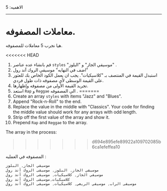 الاهميه: 5

---

# معاملات المصفوفه.

 هيا نجرب 5 معاملات للمصفوفه.

<<<<<<< HEAD
1.   قم بانشاء عده عناصر `styles` "موسيقي الجاز" و "البلوز" .
2.   اضف في النهايه" موسيقي الروك آند رول"
3. استبدل القيمة في المنتصف بـ "كلاسيكيات". يجب ان يعمل الكود الخاص بك للعثور على القيمة الوسطى لأي مصفوفه ذات طول فردي.
4. تجريد القيمة الأولى من مصفوفه وإظهارها.
5. استعد `Rap` و `Reggae` الي المصفوفه .
=======
1. Create an array `styles` with items "Jazz" and "Blues".
2. Append "Rock-n-Roll" to the end.
3. Replace the value in the middle with "Classics". Your code for finding the middle value should work for any arrays with odd length.
4. Strip off the first value of the array and show it.
5. Prepend `Rap` and `Reggae` to the array.

The array in the process:
>>>>>>> d694e895efe89922a109702085b6ca1efeffea10

المصفوفه في العمليه :
```js no-beautify
موسيقي الجاز, البلوز
موسيقي الجاز, البلوز, موسيقى الروك آند رول
موسيقي الجاز, كلاسيكيات, موسيقى الروك آند رول
كلاسيكيات,موسيقى الروك آند رول
موسيقى الراب, موسيقي الريغي, كلاسيكيات, موسيقى الروك آند رول
```

